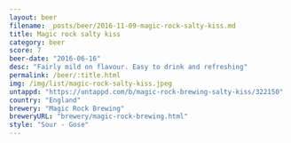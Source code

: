 ```yaml
---
layout: beer
filename: _posts/beer/2016-11-09-magic-rock-salty-kiss.md
title: Magic rock salty kiss
category: beer
score: 7
beer-date: "2016-06-16"
desc: "Fairly mild on flavour. Easy to drink and refreshing"
permalink: /beer/:title.html
img: /img/list/magic-rock-salty-kiss.jpeg
untappd: "https://untappd.com/b/magic-rock-brewing-salty-kiss/322150"
country: "England"
brewery: "Magic Rock Brewing"
breweryURL: "brewery/magic-rock-brewing.html"
style: "Sour - Gose"
---
```

